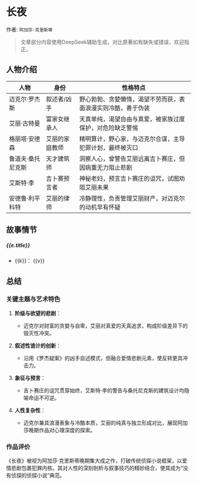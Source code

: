 <script setup>
import {data} from './data/长夜.data.js'
</script>

# 长夜

作者: `阿加莎·克里斯蒂`

> 文章部分内容使用DeepSeek辅助生成，对比原著如有缺失或错误，欢迎指正。

## 人物介绍

| 人物              | 身份           | 性格特点                                                 |
|-----------------|--------------|------------------------------------------------------|
| 迈克尔·罗杰斯     | 叙述者/凶手    | 野心勃勃、贪婪懒惰，渴望不劳而获，表面浪漫实则冷酷，善于伪装 |
| 艾丽·古特曼       | 富家女继承人   | 天真单纯，渴望自由与真爱，被家族过度保护，对危险缺乏警惕    |
| 格丽塔·安德森     | 艾丽的家庭教师 | 精明算计，野心家，与迈克尔合谋，主导犯罪计划，最终被灭口     |
| 鲁道夫·桑托尼克斯 | 天才建筑师     | 洞察人心，曾警告艾丽远离吉卜赛庄，但因病重无力阻止悲剧     |
| 艾斯特·李         | 吉卜赛预言者   | 神秘老妇，预言吉卜赛庄的诅咒，试图劝阻艾丽未果             |
| 安德鲁·利平科特   | 艾丽的律师     | 冷静理性，负责管理艾丽财产，对迈克尔的动机早有怀疑         |

## 故事情节

<timeline class='timeline'>
  <timeline-item
    v-for="e in data"
    :timestamp="e.timestamp"
    :type="e.type"
    :size="e.size"
    :hollow="true"
    placement="top">
    <h5 class='title'>{{e.title}}</h5>
    <ul>
      <li v-for="(v, k) in e.data">
        <span class='label'>{{k}}：</span>
        <span class='content'>{{v}}</span>
      </li>
    </ul>
  </timeline-item>
</timeline>

## 总结

### 关键主题与艺术特色

1. **阶级与欲望的悲剧**：
    - 迈克尔对财富的贪婪与自卑，艾丽对真爱的天真追求，构成阶级差异下的毁灭性冲突。

2. **叙述性诡计的创新**：
    - 沿用《罗杰疑案》的凶手自述模式，但融合爱情悲剧元素，使反转更具冲击力。

3. **象征与预言**：
    - 吉卜赛庄的诅咒贯穿始终，艾斯特·李的警告与桑托尼克斯的建筑设计均隐喻命运不可逆。

4. **人性复杂性**：
    - 迈克尔兼具浪漫表象与冷酷本质，艾丽的纯真与独立形成对比，展现阿加莎晚期作品对心理深度的探索。

### 作品评价

《长夜》被视为阿加莎·克里斯蒂晚期集大成之作，打破传统侦探小说框架，以爱情悲剧包裹犯罪内核。其对人性的深刻剖析与叙事技巧的精妙结合，使其成为“没有侦探的侦探小说”典范。